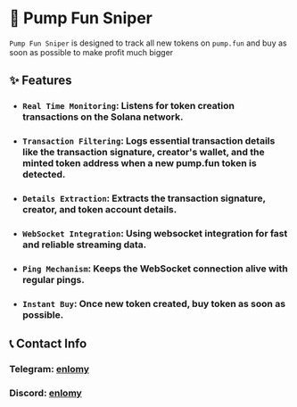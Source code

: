 # 💊 Pump Fun Sniper

`Pump Fun Sniper` is designed to track all new tokens on `pump.fun` and buy as soon as possible to make profit much bigger

## ✨ Features

- ### `Real Time Monitoring`: Listens for token creation transactions on the Solana network.
- ### `Transaction Filtering`: Logs essential transaction details like the transaction signature, creator's wallet, and the minted token address when a new pump.fun token is detected.
- ### `Details Extraction`: Extracts the transaction signature, creator, and token account details.
- ### `WebSocket Integration`: Using websocket integration for fast and reliable streaming data.
- ### `Ping Mechanism`: Keeps the WebSocket connection alive with regular pings.
- ### `Instant Buy`: Once new token created, buy token as soon as possible.

## 📞 Contact Info

### Telegram: [enlomy](https://t.me/enlomy)
### Discord: [enlomy](https://discordapp.com/users/1074553493974691840)